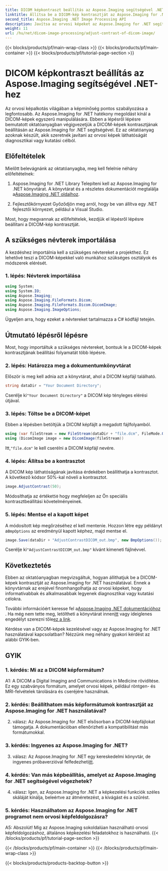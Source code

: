 ```yaml
---
title: DICOM képkontraszt beállítás az Aspose.Imaging segítségével .NET-hez
linktitle: Állítsa be a DICOM-kép kontrasztját az Aspose.Imaging for .NET-ben
second_title: Aspose.Imaging .NET Image Processing API
description: Javítsa az orvosi képeket az Aspose.Imaging for .NET segítségével. Állítsa be a DICOM képkontrasztot egyszerű lépésekkel.
weight: 11
url: /hu/net/dicom-image-processing/adjust-contrast-of-dicom-image/
---
```


{{< blocks/products/pf/main-wrap-class >}}
{{< blocks/products/pf/main-container >}}
{{< blocks/products/pf/tutorial-page-section >}}

# DICOM képkontraszt beállítás az Aspose.Imaging segítségével .NET-hez

Az orvosi képalkotás világában a képminőség pontos szabályozása a legfontosabb. Az Aspose.Imaging for .NET hatékony megoldást kínál a DICOM-képek egyszerű manipulálására. Ebben a lépésről lépésre bemutatott oktatóanyagban végigvezetjük a DICOM-képek kontrasztjának beállításán az Aspose.Imaging for .NET segítségével. Ez az oktatóanyag azoknak készült, akik szeretnék javítani az orvosi képek láthatóságát diagnosztikai vagy kutatási célból. 

## Előfeltételek

Mielőtt belevágnánk az oktatóanyagba, meg kell felelnie néhány előfeltételnek:

1. Aspose.Imaging for .NET Library
 Telepíteni kell az Aspose.Imaging for .NET könyvtárat. A könyvtárat és a részletes dokumentációt megtalálja a[Aspose.Imaging .NET oldalhoz](https://reference.aspose.com/imaging/net/).

2. Fejlesztőkörnyezet
Győződjön meg arról, hogy be van állítva egy .NET fejlesztői környezet, például a Visual Studio.

Most, hogy megvannak az előfeltételek, kezdjük el lépésről lépésre beállítani a DICOM-kép kontrasztját.

## A szükséges névterek importálása

A kezdéshez importálnia kell a szükséges névtereket a projekthez. Ez lehetővé teszi a DICOM-képekkel való munkához szükséges osztályok és módszerek elérését.

### 1. lépés: Névterek importálása

```csharp
using System;
using System.IO;
using Aspose.Imaging;
using Aspose.Imaging.FileFormats.Dicom;
using Aspose.Imaging.FileFormats.Dicom.DicomImage;
using Aspose.Imaging.ImageOptions;
```

Ügyeljen arra, hogy ezeket a névtereket tartalmazza a C# kódfájl tetején.

## Útmutató lépésről lépésre

Most, hogy importáltuk a szükséges névtereket, bontsuk le a DICOM-képek kontrasztjának beállítási folyamatát több lépésre.

### 2. lépés: Határozza meg a dokumentumkönyvtárat

Először is meg kell adnia azt a könyvtárat, ahol a DICOM képfájl található.

```csharp
string dataDir = "Your Document Directory";
```

 Cserélje ki`"Your Document Directory"` a DICOM kép tényleges elérési útjával.

### 3. lépés: Töltse be a DICOM-képet

Ebben a lépésben betöltjük a DICOM képfájlt a megadott fájlfolyamból.

```csharp
using (var fileStream = new FileStream(dataDir + "file.dcm", FileMode.Open, FileAccess.Read))
using (DicomImage image = new DicomImage(fileStream))
```

 Itt,`"file.dcm"` le kell cserélni a DICOM képfájl nevére.

### 4. lépés: Állítsa be a kontrasztot

A DICOM kép láthatóságának javítása érdekében beállíthatja a kontrasztot. A következő kódsor 50%-kal növeli a kontrasztot.

```csharp
image.AdjustContrast(50);
```

 Módosíthatja az értéket`50` hogy megfeleljen az Ön speciális kontrasztbeállítási követelményeinek.

### 5. lépés: Mentse el a kapott képet

 A módosított kép megőrzéséhez el kell mentenie. Hozzon létre egy példányt a`BmpOptions` az eredményül kapott képhez, majd mentse el.

```csharp
image.Save(dataDir + "AdjustContrastDICOM_out.bmp", new BmpOptions());
```

 Cserélje ki`"AdjustContrastDICOM_out.bmp"` kívánt kimeneti fájlnévvel.

## Következtetés

Ebben az oktatóanyagban megvizsgáltuk, hogyan állíthatjuk be a DICOM-képek kontrasztját az Aspose.Imaging for .NET használatával. Ennek a könyvtárnak az erejével finomhangolhatja az orvosi képeket, hogy informatívabbak és alkalmasabbak legyenek diagnosztikai vagy kutatási célokra.

 További információért keresse fel a[Aspose.Imaging .NET dokumentációhoz](https://reference.aspose.com/imaging/net/) . Ha még nem tette meg, letöltheti a könyvtárat innen[itt](https://releases.aspose.com/imaging/net/) vagy ideiglenes engedélyt szerezni tőle[ez a link](https://purchase.aspose.com/temporary-license/).

Kérdése van a DICOM-képek kezelésével vagy az Aspose.Imaging for .NET használatával kapcsolatban? Nézzünk meg néhány gyakori kérdést az alábbi GYIK-ben.

## GYIK

### 1. kérdés: Mi az a DICOM képformátum?

A1: A DICOM a Digital Imaging and Communications in Medicine rövidítése. Ez egy szabványos formátum, amelyet orvosi képek, például röntgen- és MRI-felvételek tárolására és cseréjére használnak.

### 2. kérdés: Beállíthatom más képformátumok kontrasztját az Aspose.Imaging for .NET használatával?

2. válasz: Az Aspose.Imaging for .NET elsősorban a DICOM-képfájlokat támogatja. A dokumentációban ellenőrizheti a kompatibilitást más formátumokkal.

### 3. kérdés: Ingyenes az Aspose.Imaging for .NET?

 3. válasz: Az Aspose.Imaging for .NET egy kereskedelmi könyvtár, de ingyenes próbaverzióval felfedezheti[itt](https://releases.aspose.com/).

### 4. kérdés: Van más képbeállítás, amelyet az Aspose.Imaging for .NET segítségével végezhetek?

4. válasz: Igen, az Aspose.Imaging for .NET a képkezelési funkciók széles skáláját kínálja, beleértve az átméretezést, a kivágást és a szűrést.

### 5. kérdés: Használhatom az Aspose.Imaging for .NET programot nem orvosi képfeldolgozásra?

A5: Abszolút! Míg az Aspose.Imaging sokoldalúan használható orvosi képfeldolgozáshoz, általános képkezelési feladatokhoz is használható.
{{< /blocks/products/pf/tutorial-page-section >}}

{{< /blocks/products/pf/main-container >}}
{{< /blocks/products/pf/main-wrap-class >}}

{{< blocks/products/products-backtop-button >}}
